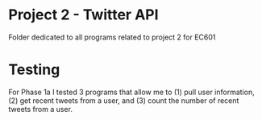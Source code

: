 # Project 2 - Twitter API
Folder dedicated to all programs related to project 2 for EC601



# Testing
For Phase 1a I tested 3 programs that allow me to (1) pull user information, (2) get recent tweets from a user, and (3) count the number of recent tweets from a user.
